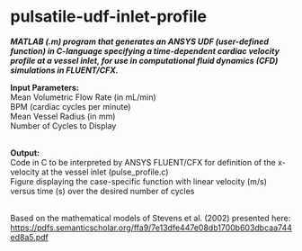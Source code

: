 # pulsatile-udf-inlet-profile
<b><i>MATLAB (.m) program that generates an ANSYS UDF (user-defined function) in C-language specifying a time-dependent cardiac velocity profile at a vessel inlet, for use in computational fluid dynamics (CFD) simulations in FLUENT/CFX.</b></i><br>

<b>Input Parameters:</b><br>
Mean Volumetric Flow Rate (in mL/min)<br>
BPM (cardiac cycles per minute)<br>
Mean Vessel Radius (in mm)<br>
Number of Cycles to Display<br><br>
    
<b>Output:</b><br>
Code in C to be interpreted by ANSYS FLUENT/CFX for definition of the x-velocity at the vessel inlet (pulse_profile.c)<br>
Figure displaying the case-specific function with linear velocity (m/s) versus time (s) over the desired number of cycles<br><br>

Based on the mathematical models of Stevens et al. (2002) presented here:<br>
https://pdfs.semanticscholar.org/ffa9/7e13dfe447e08db1700b603dbcaa744ed8a5.pdf
